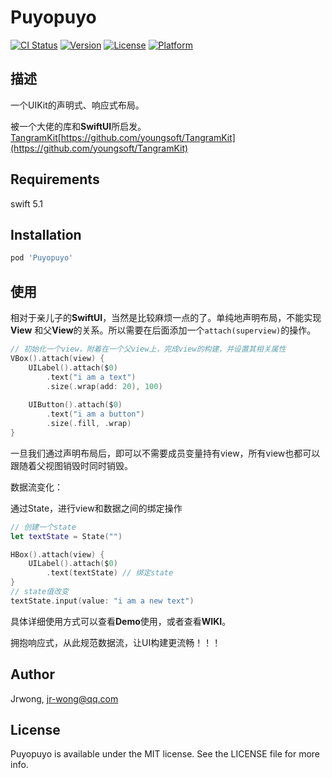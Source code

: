 # Puyopuyo

[![CI Status](https://img.shields.io/travis/Jrwong/Puyopuyo.svg?style=flat)](https://travis-ci.org/Jrwong/Puyopuyo)
[![Version](https://img.shields.io/cocoapods/v/Puyopuyo.svg?style=flat)](https://cocoapods.org/pods/Puyopuyo)
[![License](https://img.shields.io/cocoapods/l/Puyopuyo.svg?style=flat)](https://cocoapods.org/pods/Puyopuyo)
[![Platform](https://img.shields.io/cocoapods/p/Puyopuyo.svg?style=flat)](https://cocoapods.org/pods/Puyopuyo)

## 描述

一个UIKit的声明式、响应式布局。

被一个大佬的库和**SwiftUI**所启发。[TangramKit]()[https://github.com/youngsoft/TangramKit](https://github.com/youngsoft/TangramKit)

## Requirements

swift 5.1

## Installation

```ruby
pod 'Puyopuyo'
```

## 使用

相对于亲儿子的**SwiftUI**，当然是比较麻烦一点的了。单纯地声明布局，不能实现**View** 和父**View**的关系。所以需要在后面添加一个`attach(superview)`的操作。

```swift
// 初始化一个view，附着在一个父view上，完成view的构建，并设置其相关属性
VBox().attach(view) {
    UILabel().attach($0)
        .text("i am a text")
        .size(.wrap(add: 20), 100)
    
    UIButton().attach($0)
        .text("i am a button")
        .size(.fill, .wrap)
}
```

一旦我们通过声明布局后，即可以不需要成员变量持有view，所有view也都可以跟随着父视图销毁时同时销毁。

数据流变化：

通过State，进行view和数据之间的绑定操作

```swift
// 创建一个state
let textState = State("")

HBox().attach(view) {
    UILabel().attach($0)
        .text(textState) // 绑定state
}
// state值改变
textState.input(value: "i am a new text")
```



具体详细使用方式可以查看**Demo**使用，或者查看**WIKI**。

拥抱响应式，从此规范数据流，让UI构建更流畅！！！

## Author

Jrwong, jr-wong@qq.com

## License

Puyopuyo is available under the MIT license. See the LICENSE file for more info.
